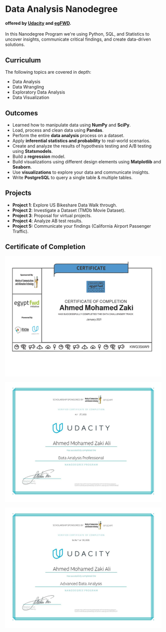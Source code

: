 # Data Analysis Nanodegree 

#### offered by [Udacity](https://www.udacity.com/) and [egFWD](https://egfwd.com/).

In this Nanodegree Program we're using Python, SQL, and Statistics to uncover insights, communicate critical findings, and create data-driven solutions.

## Curriculum

The following topics are covered in depth:

- Data Analysis
- Data Wrangling
- Exploratory Data Analysis
- Data Visualization

## Outcomes

- Learned how to manipulate data using **NumPy** and **SciPy**.
- Load, process and clean data using **Pandas**.
- Perform the entire **data analysis** process on a dataset.
- Apply **inferential statistics and probability** to real-world scenarios.
- Create and analyze the results of hypothesis testing and A/B testing using **Statsmodels**.
- Build a **regression** model.
- Build visualizations using different design elements using **Matplotlib** and **Seaborn**.
- Use **visualizations** to explore your data and communicate insights.
- Write **PostgreSQL** to query a single table & multiple tables.

## Projects

- **Project 1**: Explore US Bikeshare Data Walk through.
- **Project 2**: Investigate a Dataset (TMDb Movie Dataset).
- **Project 3**: Proposal for virtual projects.
- **Project 4**: Analyze AB test results.
- **Project 5:** Communicate your findings (California Airport Passenger Traffic).

## Certificate of Completion
<p align="center">
<img src="Certificate of Completion\01 Data Analysis Challenger.jpg" alt="1"  style="width:600px;"/>

<p align="center">
<img src="Certificate of Completion\02 Data Analysis Professional.jpg" alt="1"  style="width:600px;"/>

<p align="center">
<img src="Certificate of Completion\03 Advanced Data Analysis.jpg" alt="1"  style="width:600px;"/>

